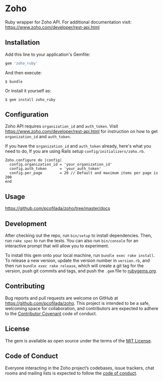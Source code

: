 # Zoho

Ruby wrapper for Zoho API. For additional documentation visit: https://www.zoho.com/developer/rest-api.html

## Installation

Add this line to your application's Gemfile:

```ruby
gem 'zoho_ruby'
```

And then execute:

    $ bundle

Or install it yourself as:

    $ gem install zoho_ruby

## Configuration
Zoho API requires `organization_id` and `auth_token`. Visit https://www.zoho.com/developer/rest-api.html for instruction on how to get `organization_id` and `auth_token`.

If you have the `organization_id` and `auth_token` already, here's what you need to do, If you are using Rails setup `config/initializers/zoho.rb`.

```
Zoho.configure do |config|
  config.organization_id = 'your_organization_id'
  config.auth_token      = 'your_auth_token'
  config.per_page        = 20 // Default and maximum items per page is 200
end
```
## Usage

https://github.com/pcofilada/zoho/tree/master/docs

## Development

After checking out the repo, run `bin/setup` to install dependencies. Then, run `rake spec` to run the tests. You can also run `bin/console` for an interactive prompt that will allow you to experiment.

To install this gem onto your local machine, run `bundle exec rake install`. To release a new version, update the version number in `version.rb`, and then run `bundle exec rake release`, which will create a git tag for the version, push git commits and tags, and push the `.gem` file to [rubygems.org](https://rubygems.org).

## Contributing

Bug reports and pull requests are welcome on GitHub at https://github.com/pcofilada/zoho. This project is intended to be a safe, welcoming space for collaboration, and contributors are expected to adhere to the [Contributor Covenant](http://contributor-covenant.org) code of conduct.

## License

The gem is available as open source under the terms of the [MIT License](http://opensource.org/licenses/MIT).

## Code of Conduct

Everyone interacting in the Zoho project’s codebases, issue trackers, chat rooms and mailing lists is expected to follow the [code of conduct](https://github.com/pcofilada/zoho/blob/master/CODE_OF_CONDUCT.md).
